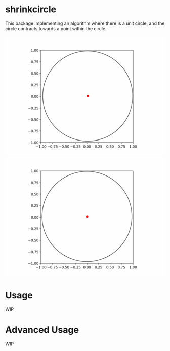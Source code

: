 # shrinkcircle

This package implementing an algorithm where there is a unit circle, and the circle contracts towards a point within the circle.

![anim_sample1.gif](img/anim_sample1.gif)![anim_sample2.gif](img/anim_sample2.gif)

# Usage
WIP

# Advanced Usage
WIP